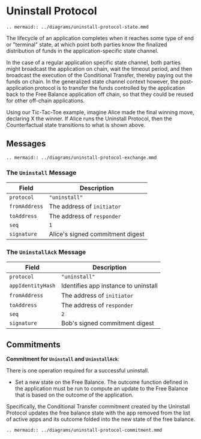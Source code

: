 # Uninstall Protocol

```eval_rst
.. mermaid:: ../diagrams/uninstall-protocol-state.mmd
```

The lifecycle of an application completes when it reaches some type of end or "terminal" state, at which point both parties know the finalized distribution of funds in the application-specific state channel.

In the case of a regular application specific state channel, both parties might broadcast the application on chain, wait the timeout period, and then broadcast the execution of the Conditional Transfer, thereby paying out the funds on chain. In the generalized state channel context however, the post-application protocol is to transfer the funds controlled by the application back to the Free Balance application off chain, so that they could be reused for other off-chain applications.

Using our Tic-Tac-Toe example, imagine Alice made the final winning move, declaring X the winner. If Alice runs the Uninstall Protocol, then the Counterfactual state transitions to what is shown above.

## Messages

```eval_rst
.. mermaid:: ../diagrams/uninstall-protocol-exchange.mmd
```

### The **`Uninstall`** Message

|     Field     |                                    Description                                    |
| ------------- | --------------------------------------------------------------------------------- |
| `protocol`    | `"uninstall"`                                                                     |
| `fromAddress` | The address of `initiator`                                                        |
| `toAddress`   | The address of `responder`                                                        |
| `seq`         | `1`                                                                               |
| `signature`   | Alice's signed commitment digest                                                  |

### The **`UninstallAck`** Message

|       Field       |             Description              |
| ----------------- | ------------------------------------ |
| `protocol`        | `"uninstall"`                        |
| `appIdentityHash` | Identifies app instance to uninstall |
| `fromAddress`     | The address of `initiator`           |
| `toAddress`       | The address of `responder`           |
| `seq`             | `2`                                  |
| `signature`       | Bob's signed commitment digest       |

## Commitments

**Commitment for `Uninstall` and `UninstallAck`**:

There is one operation required for a successful uninstall.

- Set a new state on the Free Balance. The outcome function defined in the application must be run to compute an update to the Free Balance that is based on the outcome of the application.

Specifically, the Conditional Transfer commitment created by the Uninstall Protocol updates the free balance state with the app removed from the list of active apps and its outcome folded into the new state of the free balance.

```eval_rst
.. mermaid:: ../diagrams/uninstall-protocol-commitment.mmd
```

